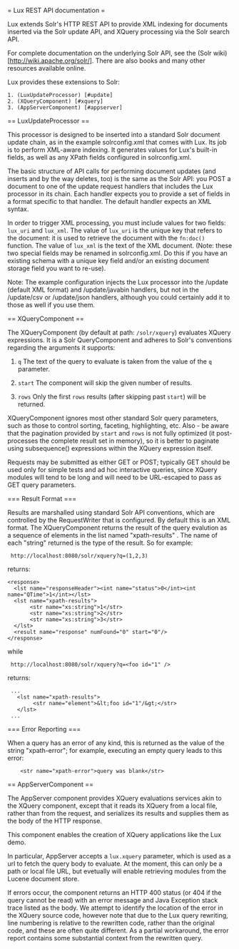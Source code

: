 = Lux REST API documentation =

Lux extends Solr's HTTP REST API to provide XML indexing for documents
inserted via the Solr update API, and XQuery processing via the Solr search
API.

For complete documentation on the underlying Solr API, see the (Solr
wiki)[http://wiki.apache.org/solr/].  There are also books and many other
resources available online.

Lux provides these extensions to Solr: 

    1. (LuxUpdateProcessor) [#update]
    2. (XQueryComponent) [#xquery]
    3. (AppServerComponent) [#appserver]

== LuxUpdateProcessor ==
<a name="update" />

This processor is designed to be inserted into a standard Solr document
update chain, as in the example solrconfig.xml that comes with Lux. Its job
is to perform XML-aware indexing.  It generates values for Lux's built-in
fields, as well as any XPath fields configured in solrconfig.xml.

The basic structure of API calls for performing document updates (and
inserts and by the way deletes, too) is the same as the Solr API: you POST
a document to one of the update request handlers that includes the Lux
processor in its chain.  Each handler expects you to provide a set of
fields in a format specific to that handler.  The default handler expects
an XML syntax.

In order to trigger XML processing, you must include values for two fields:
`lux_uri` and `lux_xml`.  The value of `lux_uri` is the unique key that
refers to the document: it is used to retrieve the document with the
`fn:doc()` function. The value of `lux_xml` is the text of the XML
document. (Note: these two special fields may be renamed in solrconfig.xml.
Do this if you have an existing schema with a unique key field and/or an
existing document storage field you want to re-use).

Note: The example configuration injects the Lux processor into the /update
(default XML format) and /update/javabin handlers, but not in the
/update/csv or /update/json handlers, although you could certainly add it
to those as well if you use them.

== XQueryComponent ==
<a name="xquery" />

The XQueryComponent (by default at path: `/solr/xquery`) evaluates XQuery
expressions.  It is a Solr QueryComponent and adheres to Solr's conventions
regarding the arguments it supports:

1. `q` The text of the query to evaluate is taken from the value of the `q`
parameter.

2. `start` The component will skip the given number of results.

3. `rows` Only the first `rows` results (after skipping past `start`) will
be returned.

XQueryComponent ignores most other standard Solr query parameters, such as
those to control sorting, faceting, highlighting, etc.  Also - be aware
that the pagination provided by `start` and `rows` is not fully optimized
(it post-processes the complete result set in memory), so it is better to
paginate using subsequence() expressions within the XQuery expression
itself.

Requests may be submitted as either GET or POST; typically GET should be
used only for simple tests and ad hoc interactive queries, since XQuery
modules will tend to be long and will need to be URL-escaped to pass as GET
query parameters.

=== Result Format ===

Results are marshalled using standard Solr API conventions, which are
controlled by the RequestWriter that is configured.  By default this is an
XML format.  The XQueryComponent returns the result of the query evalution
as a sequence of elements in the list named "xpath-results" .  The name of
each "string" returned is the type of the result. So for example:

     http://localhost:8080/solr/xquery?q=(1,2,3)

returns:

    <response>
      <lst name="responseHeader"><int name="status">0</int><int name="QTime">1</int></lst>
      <lst name="xpath-results">
           <str name="xs:string">1</str>
           <str name="xs:string">2</str>
           <str name="xs:string">3</str>
      </lst>
      <result name="response" numFound="0" start="0"/>
    </response>

while 

     http://localhost:8080/solr/xquery?q=<foo id="1" />

returns:

     ...
       <lst name="xpath-results">
            <str name="element">&lt;foo id="1"/&gt;</str>
       </lst>
     ...

=== Error Reporting ===

When a query has an error of any kind, this is returned as the value of the
string "xpath-error"; for example, executing an empty query leads to this
error:

        <str name="xpath-error">query was blank</str>

== AppServerComponent ==
<a name="appserver" />

The AppServer component provides XQuery evaluations services akin to the
XQuery component, except that it reads its XQuery from a local file, rather
than from the request, and serializes its results and supplies them as the
body of the HTTP response.

This component enables the creation of XQuery applications like the Lux
demo.

In particular, AppServer accepts a `lux.xquery` parameter, which is used as
a url to fetch the query body to evaluate.  At the moment, this can only be
a path or local file URL, but evetually will enable retrieving modules from
the Lucene document store.

If errors occur, the component returns an HTTP 400 status (or 404 if the
query cannot be read) with an error message and Java Exception stack trace
listed as the body.  We attempt to identify the location of the error in
the XQuery source code, however note that due to the Lux query rewriting,
line numbering is relative to the rewritten code, rather than the original
code, and these are often quite different.  As a partial workaround, the
error report contains some substantial context from the rewritten query.


